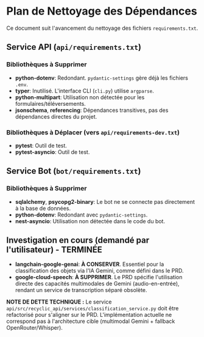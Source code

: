 # Plan de Nettoyage des Dépendances

Ce document suit l'avancement du nettoyage des fichiers `requirements.txt`.

## Service API (`api/requirements.txt`)

### Bibliothèques à Supprimer

- **python-dotenv**: Redondant. `pydantic-settings` gère déjà les fichiers `.env`.
- **typer**: Inutilisé. L'interface CLI (`cli.py`) utilise `argparse`.
- **python-multipart**: Utilisation non détectée pour les formulaires/téléversements.
- **jsonschema**, **referencing**: Dépendances transitives, pas des dépendances directes du projet.

### Bibliothèques à Déplacer (vers `api/requirements-dev.txt`)

- **pytest**: Outil de test.
- **pytest-asyncio**: Outil de test.

## Service Bot (`bot/requirements.txt`)

### Bibliothèques à Supprimer

- **sqlalchemy**, **psycopg2-binary**: Le bot ne se connecte pas directement à la base de données.
- **python-dotenv**: Redondant avec `pydantic-settings`.
- **nest-asyncio**: Utilisation non détectée dans le code du bot.

## Investigation en cours (demandé par l'utilisateur) - TERMINÉE

- **langchain-google-genai**: **À CONSERVER**. Essentiel pour la classification des objets via l'IA Gemini, comme défini dans le PRD.
- **google-cloud-speech**: **À SUPPRIMER**. Le PRD spécifie l'utilisation directe des capacités multimodales de Gemini (audio-en-entrée), rendant un service de transcription séparé obsolète.

**NOTE DE DETTE TECHNIQUE :** Le service `api/src/recyclic_api/services/classification_service.py` doit être refactorisé pour s'aligner sur le PRD. L'implémentation actuelle ne correspond pas à l'architecture cible (multimodal Gemini + fallback OpenRouter/Whisper).
